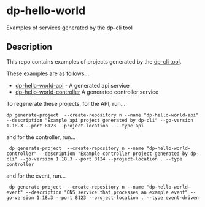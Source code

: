 # dp-hello-world
Examples of services generated by the dp-cli tool

## Description

This repo contains examples of projects generated by the [dp-cli tool](https://github.com/ONSdigital/dp-cli).

These examples are as follows…

- [dp-hello-world-api](https://github.com/ONSdigital/dp-hello-world/tree/master/dp-hello-world-api) - A generated api service
- [dp-hello-world-controller](https://github.com/ONSdigital/dp-hello-world/tree/master/dp-hello-world-controller) A generated controller service

To regenerate these projects, for the API, run…

```
dp generate-project  --create-repository n --name "dp-hello-world-api" --description "Example api project generated by dp-cli" --go-version 1.18.3 --port 8123 --project-location . --type api
```

and for the controller, run…

```
 dp generate-project  --create-repository n --name "dp-hello-world-controller" --description "Example controller project generated by dp-cli" --go-version 1.18.3 --port 8124 --project-location . --type controller
```
and for the event, run…

```
 dp generate-project  --create-repository n --name "dp-hello-world-event" --description "ONS service that processes an example event" --go-version 1.18.3 --port 8123 --project-location . --type event-driven
```

